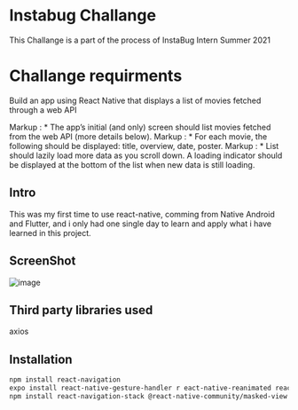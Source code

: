 # Instabug Challange 
This Challange is a part of the process of InstaBug Intern Summer 2021

# Challange requirments

Build an app using React Native that displays a list of movies fetched through a web API

 Markup : * The app’s initial (and only) screen should list movies fetched from the web API (more details below).
 Markup : * For each movie, the following should be displayed: title, overview, date, poster.
 Markup : * List should lazily load more data as you scroll down. A loading indicator should be displayed at the bottom
of the list when new data is still loading.

## Intro
This was my first time to use react-native, comming from Native Android and Flutter, and i only had one single day to learn and apply what i have learned in this project.  

## ScreenShot
![image](https://user-images.githubusercontent.com/18642838/120050068-5efa2080-c01c-11eb-999b-954643b5dd2e.png)

## Third party libraries used 
axios

## Installation
```bash
npm install react-navigation
expo install react-native-gesture-handler r eact-native-reanimated react-native-screens react-native-safe-area-context @react-native-community/masked-view
npm install react-navigation-stack @react-native-community/masked-view
```
